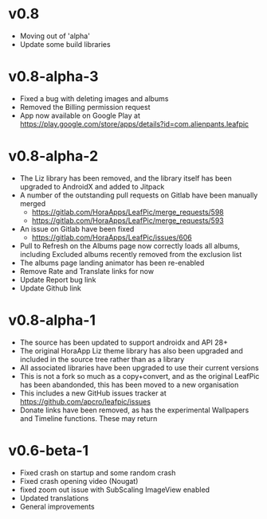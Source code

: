 v0.8
==================
- Moving out of 'alpha'
- Update some build libraries

v0.8-alpha-3
==================
- Fixed a bug with deleting images and albums
- Removed the Billing permission request
- App now available on Google Play at https://play.google.com/store/apps/details?id=com.alienpants.leafpic

v0.8-alpha-2
==================
- The Liz library has been removed, and the library itself has been upgraded to AndroidX and added to Jitpack
- A number of the outstanding pull requests on Gitlab have been manually merged
  - https://gitlab.com/HoraApps/LeafPic/merge_requests/598
  - https://gitlab.com/HoraApps/LeafPic/merge_requests/593
- An issue on Gitlab have been fixed
  - https://gitlab.com/HoraApps/LeafPic/issues/606
- Pull to Refresh on the Albums page now correctly loads all albums, including Excluded albums recently removed from the exclusion list
- The albums page landing animator has been re-enabled
- Remove Rate and Translate links for now
- Update Report bug link
- Update Github link

v0.8-alpha-1
==================
- The source has been updated to support androidx and API 28+
- The original HoraApp Liz theme library has also been upgraded and included in the source tree rather than as a library
- All associated libraries have been upgraded to use their current versions
- This is not a fork so much as a copy+convert, and as the original LeafPic has been abandonded, this has been moved to a new organisation
- This includes a new GitHub issues tracker at https://github.com/apcro/leafpic/issues
- Donate links have been removed, as has the experimental Wallpapers and Timeline functions. These may return

v0.6-beta-1
==================
- Fixed crash on startup and some random crash
- Fixed crash opening video (Nougat)
- fixed zoom out issue with SubScaling ImageView enabled
- Updated translations
- General improvements